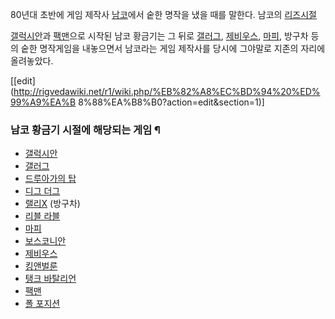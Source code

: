 80년대 초반에 게임 제작사 [남코](%EB%82%A8%EC%BD%94.md)에서 숱한 명작을 냈을 때를 말한다. 남코의
[리즈시절](%EB%A6%AC%EC%A6%88%EC%8B%9C%EC%A0%88.md)

[갤럭시안](%EA%B0%A4%EB%9F%AD%EC%8B%9C%EC%95%88.md)과
[팩맨](%ED%8C%A9%EB%A7%A8.md)으로 시작된 남코 황금기는 그 뒤로
[갤러그](%EA%B0%A4%EB%9F%AC%EA%B7%B8.md),
[제비우스](%EC%A0%9C%EB%B9%84%EC%9A%B0%EC%8A%A4.md),
[마피](%EB%A7%88%ED%94%BC.md), 방구차 등의 숱한 명작게임을 내놓으면서 남코라는 게임 제작사를 당시에 그야말로
지존의 자리에 올려놓았다.

[[edit](http://rigvedawiki.net/r1/wiki.php/%EB%82%A8%EC%BD%94%20%ED%99%A9%EA%B
8%88%EA%B8%B0?action=edit&section=1)]

### 남코 황금기 시절에 해당되는 게임 ¶

  * [갤럭시안](%EA%B0%A4%EB%9F%AD%EC%8B%9C%EC%95%88.md)
  * [갤러그](%EA%B0%A4%EB%9F%AC%EA%B7%B8.md)
  * [드루아가의 탑](%EB%93%9C%EB%A3%A8%EC%95%84%EA%B0%80%EC%9D%98%20%ED%83%91.md)
  * [디그 더그](%EB%94%94%EA%B7%B8%20%EB%8D%94%EA%B7%B8.md)
  * [랠리X](%EB%9E%A0%EB%A6%ACX.md) (방구차)
  * [리블 라블](%EB%A6%AC%EB%B8%94%20%EB%9D%BC%EB%B8%94.md)
  * [마피](%EB%A7%88%ED%94%BC.md)
  * [보스코니안](%EB%B3%B4%EC%8A%A4%EC%BD%94%EB%8B%88%EC%95%88.md)
  * [제비우스](%EC%A0%9C%EB%B9%84%EC%9A%B0%EC%8A%A4.md)
  * [킹앤벌룬](%ED%82%B9%EC%95%A4%EB%B2%8C%EB%A3%AC.md)
  * [탱크 바탈리언](%ED%83%B1%ED%81%AC%20%EB%B0%94%ED%83%88%EB%A6%AC%EC%96%B8.md)
  * [팩맨](%ED%8C%A9%EB%A7%A8.md)
  * [폴 포지션](%ED%8F%B4%20%ED%8F%AC%EC%A7%80%EC%85%98.md)


